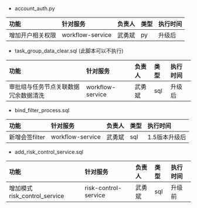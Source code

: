 - account_auth.py

|功能|针对服务|负责人|类型|执行时间|
|:-------|:-------|:-------|:-------|:-------|
|增加开户相关权限|workflow-service|武勇斌|py|升级后

- task_group_data_clear.sql (此脚本可以不执行)

|功能|针对服务|负责人|类型|执行时间|
|:-------|:-------|:-------|:-------|:-------|
|审批组与任务节点关联数据冗余数据清洗|workflow-service|武勇斌|sql|升级后

- bind_filter_process.sql

|功能|针对服务|负责人|类型|执行时间|
|:-------|:-------|:-------|:-------|:-------|
|新增会签filter|workflow-service|武勇斌|sql|1.5版本升级后

- add_risk_control_service.sql

|功能|针对服务|负责人|类型|执行时间|
|:-------|:-------|:-------|:-------|:-------|
|增加模式risk_control_service|risk-control-service|武勇斌|sql|升级前